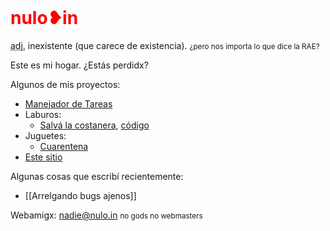 <h1 style=color:red;margin-top:0>nulo❥in</h1>

<p><abbr title="adjetivo">adj.</abbr> inexistente (que carece de existencia).
<small>¿pero nos importa lo que dice la RAE?</small></p>

Este es mi hogar. ¿Estás perdidx?

Algunos de mis proyectos:

-	[Manejador de Tareas](https://tareas.nulo.in)
-	Laburos:
	-	[Salvá la costanera](https://salvalacostanera.com.ar), [código](https://gitea.nulo.in/Nulo/salva-la-costanera)
-	Juguetes:
	-	[Cuarentena](https://cuarentena.nulo.in)
-	[Este sitio](https://gitea.nulo.in/Nulo/sitio)

Algunas cosas que escribí recientemente:

-	[[Arrelgando bugs ajenos]]

Webamigx: [nadie@nulo.in](mailto:nadie@nulo.in) <small>no gods no webmasters</small>
